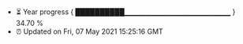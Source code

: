 - ⏳ Year progress { ██████████▁▁▁▁▁▁▁▁▁▁▁▁▁▁▁▁▁▁▁▁ } 34.70 %
- ⏰ Updated on Fri, 07 May 2021 15:25:16 GMT

